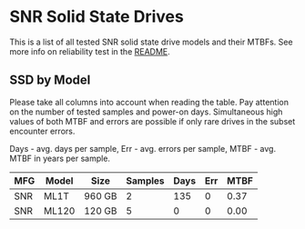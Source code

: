 SNR Solid State Drives
======================

This is a list of all tested SNR solid state drive models and their MTBFs. See
more info on reliability test in the [README](https://github.com/linuxhw/SMART).

SSD by Model
------------

Please take all columns into account when reading the table. Pay attention on the
number of tested samples and power-on days. Simultaneous high values of both MTBF
and errors are possible if only rare drives in the subset encounter errors.

Days - avg. days per sample,
Err  - avg. errors per sample,
MTBF - avg. MTBF in years per sample.

| MFG       | Model              | Size   | Samples | Days  | Err   | MTBF |
|-----------|--------------------|--------|---------|-------|-------|------|
| SNR       | ML1T               | 960 GB | 2       | 135   | 0     | 0.37   |
| SNR       | ML120              | 120 GB | 5       | 0     | 0     | 0.00   |
